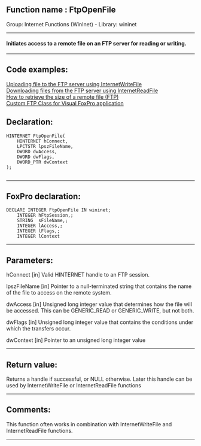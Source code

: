
## Function name : FtpOpenFile
Group: Internet Functions (WinInet) - Library: wininet    
***  


#### Initiates access to a remote file on an FTP server for reading or writing.

***  


## Code examples:
[Uploading file to the FTP server using InternetWriteFile](../../samples/sample_062.md)  
[Downloading files from the FTP server using InternetReadFile](../../samples/sample_063.md)  
[How to retrieve the size of a remote file (FTP)](../../samples/sample_069.md)  
[Custom FTP Class for Visual FoxPro application](../../samples/sample_344.md)  

## Declaration:
```foxpro  
HINTERNET FtpOpenFile(
    HINTERNET hConnect,
    LPCTSTR lpszFileName,
    DWORD dwAccess,
    DWORD dwFlags,
    DWORD_PTR dwContext
);
  
```  
***  


## FoxPro declaration:
```foxpro  
DECLARE INTEGER FtpOpenFile IN wininet;
	INTEGER hFtpSession,;
	STRING  sFileName,;
	INTEGER lAccess,;
	INTEGER lFlags,;
	INTEGER lContext  
```  
***  


## Parameters:
hConnect
[in] Valid HINTERNET handle to an FTP session.

lpszFileName
[in] Pointer to a null-terminated string that contains the name of the file to access on the remote system.

dwAccess
[in] Unsigned long integer value that determines how the file will be accessed. This can be GENERIC_READ or GENERIC_WRITE, but not both.

dwFlags
[in] Unsigned long integer value that contains the conditions under which the transfers occur. 

dwContext
[in] Pointer to an unsigned long integer value  
***  


## Return value:
Returns a handle if successful, or NULL otherwise. Later this handle can be used by InternetWriteFile or InternetReadFile functions  
***  


## Comments:
This function often works in combination with InternetWriteFile and InternetReadFile functions.  
  
***  

